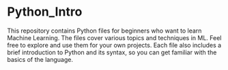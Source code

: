 # Python_Intro
This repository contains Python files for beginners who want to learn Machine Learning. The files cover various topics and techniques in ML. Feel free to explore and use them for your own projects. Each file also includes a brief introduction to Python and its syntax, so you can get familiar with the basics of the language.
